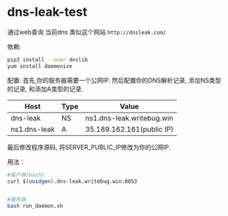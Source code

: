 # dns-leak-test
通过web查询 当前dns
类似这个网站  `http://dnsleak.com/`

依赖:
```bash
pip3 install --user dnslib
yum install daemonize
```

配置:
首先,你的服务器需要一个公网IP.
然后配置你的DNS解析记录, 添加NS类型的记录, 和添加A类型的记录.

| Host | Type | Value |
| ---- | ---- | ----  |
| dns-leak |NS | ns1.dns-leak.writebug.win |
| ns1.dns-leak | A | 35.189.162.161(public IP) |

最后修改程序源码, 将SERVER_PUBLIC_IP修改为你的公网IP.


用法：
```bash
#客户端(bash)
curl $(uuidgen).dns-leak.writebug.win:8053


#服务器
bash run_daemon.sh
```

